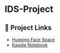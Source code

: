 # IDS-Project

## 🔗 Project Links

-  [Hugging Face Space](https://huggingface.co/spaces/Arooj56/Project)
-  [Kaggle Notebook](https://github.com/YourUsername/YourRepoName/blob/main/your_notebook.ipynb)
